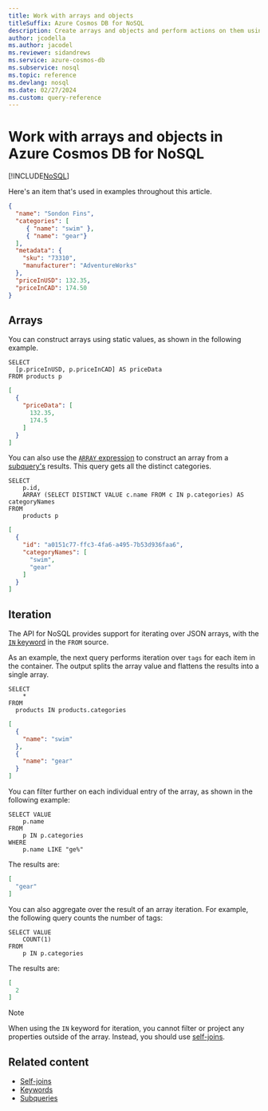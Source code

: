 ```yaml
---
title: Work with arrays and objects
titleSuffix: Azure Cosmos DB for NoSQL
description: Create arrays and objects and perform actions on them using the array syntax in Azure Cosmos DB for NoSQL.
author: jcodella
ms.author: jacodel
ms.reviewer: sidandrews
ms.service: azure-cosmos-db
ms.subservice: nosql
ms.topic: reference
ms.devlang: nosql
ms.date: 02/27/2024
ms.custom: query-reference
---
```


# Work with arrays and objects in Azure Cosmos DB for NoSQL

[!INCLUDE[NoSQL](../../includes/appliesto-nosql.md)]

Here's an item that's used in examples throughout this article.

```json
{
  "name": "Sondon Fins",
  "categories": [
     { "name": "swim" },
     { "name": "gear"}
  ],
  "metadata": {
    "sku": "73310",
    "manufacturer": "AdventureWorks"
  },
  "priceInUSD": 132.35,
  "priceInCAD": 174.50
}
```

## Arrays

You can construct arrays using static values, as shown in the following example.

```nosql
SELECT
  [p.priceInUSD, p.priceInCAD] AS priceData
FROM products p
```

```json
[
  {
    "priceData": [
      132.35,
      174.5
    ]
  }
]
```

You can also use the [``ARRAY`` expression](subquery.md#array-expression) to construct an array from a [subquery's](subquery.md) results. This query gets all the distinct categories.

```nosql
SELECT
    p.id,
    ARRAY (SELECT DISTINCT VALUE c.name FROM c IN p.categories) AS categoryNames
FROM
    products p
```

```json
[
  {
    "id": "a0151c77-ffc3-4fa6-a495-7b53d936faa6",
    "categoryNames": [
      "swim",
      "gear"
    ]
  }
]
```

## Iteration

The API for NoSQL provides support for iterating over JSON arrays, with the [``IN`` keyword](keywords.md#in) in the ``FROM`` source. 

As an example, the next query performs iteration over ``tags`` for each item in the container. The output splits the array value and flattens the results into a single array.

```nosql
SELECT
    *
FROM 
  products IN products.categories
```

```json
[
  {
    "name": "swim"
  },
  {
    "name": "gear"
  }
]
```

You can filter further on each individual entry of the array, as shown in the following example:

```nosql
SELECT VALUE
    p.name
FROM
    p IN p.categories
WHERE
    p.name LIKE "ge%"
```

The results are:

```json
[
  "gear"
]
```

You can also aggregate over the result of an array iteration. For example, the following query counts the number of tags:

```nosql
SELECT VALUE
    COUNT(1)
FROM
    p IN p.categories
```

The results are:

```json
[
  2
]
```

> [!NOTE]
> When using the ``IN`` keyword for iteration, you cannot filter or project any properties outside of the array. Instead, you should use [self-joins](join.md).

## Related content

- [Self-joins](join.md)
- [Keywords](keywords.md)
- [Subqueries](subquery.md)
